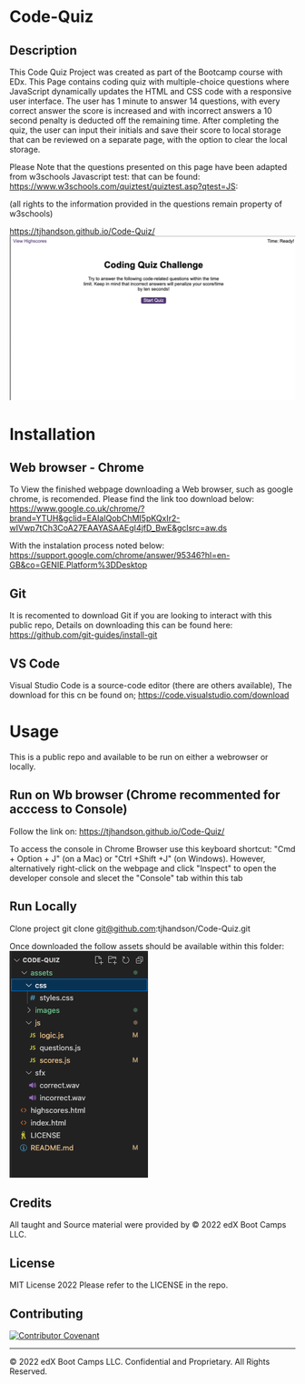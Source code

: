 # Code-Quiz


## Description
This Code Quiz Project was created as part of the Bootcamp course with EDx. This Page contains coding quiz with multiple-choice questions where JavaScript dynamically updates the HTML and CSS code with a responsive user interface.
The user has 1 minute to answer 14 questions, with every correct answer the score is increased and with incorrect answers a 10 second penalty is deducted off  the remaining time. After completing the quiz, the user can input their initials and save their score to local storage that can be reviewed on a separate page, with the option to clear the local storage.


Please Note that the questions presented on this page have been adapted from w3schools Javascript test: that can be found: https://www.w3schools.com/quiztest/quiztest.asp?qtest=JS:


(all rights to the information provided in the questions remain property of w3schools)


https://tjhandson.github.io/Code-Quiz/
![alt text](./assets/images/Code-Quiz-page.png)

# Installation


## Web browser - Chrome
To View the finished webpage downloading a Web browser, such as google chrome, is recomended. Please find the link too download below: https://www.google.co.uk/chrome/?brand=YTUH&gclid=EAIaIQobChMI5pKQxIr2-wIVwp7tCh3CoA27EAAYASAAEgI4jfD_BwE&gclsrc=aw.ds


With the instalation process noted below: https://support.google.com/chrome/answer/95346?hl=en-GB&co=GENIE.Platform%3DDesktop




## Git
It is recomented to download Git if you are looking to interact with this public repo, Details on downloading this can be found here: https://github.com/git-guides/install-git


## VS Code
Visual Studio Code is a source-code editor (there are others available), The download for this cn be found on; https://code.visualstudio.com/download


# Usage
This is a public repo and available to be run on either a webrowser or locally.


## Run on Wb browser (Chrome recommented for acccess to Console)
Follow the link on: https://tjhandson.github.io/Code-Quiz/


To access the console in Chrome Browser use this keyboard shortcut: "Cmd + Option + J" (on a Mac) or "Ctrl +Shift +J" (on Windows).
However, alternatively right-click on the webpage and click "Inspect" to open the developer console and slecet the "Console" tab within this tab


## Run Locally


Clone project
git clone git@github.com:tjhandson/Code-Quiz.git


Once downloaded the follow assets should be available within this folder:
![alt text](./assets/images/Code-Quiz-content.png)




## Credits


All taught and Source material were provided by © 2022 edX Boot Camps LLC.


## License


MIT License 2022 Please refer to the LICENSE in the repo.




## Contributing


[![Contributor Covenant](https://img.shields.io/badge/Contributor%20Covenant-2.1-4baaaa.svg)](code_of_conduct.md)






---


© 2022 edX Boot Camps LLC. Confidential and Proprietary. All Rights Reserved.
